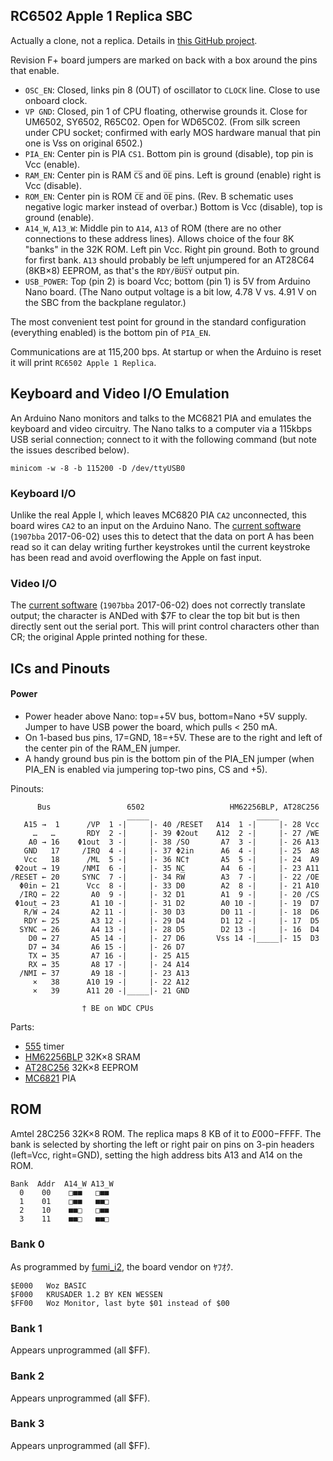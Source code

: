 RC6502 Apple 1 Replica SBC
--------------------------

Actually a clone, not a replica.
Details in [this GitHub project][1rep-sbc].

Revision F+ board jumpers are marked on back with a box around the
pins that enable.

- `OSC_EN`: Closed, links pin 8 (OUT) of oscillator to `CLOCK` line.
  Close to use onboard clock.
- `VP GND`: Closed, pin 1 of CPU floating, otherwise grounds it. Close
  for UM6502, SY6502, R65C02. Open for WD65C02. (From silk screen
  under CPU socket; confirmed with early MOS hardware manual that pin
  one is Vss on original 6502.)
- `PIA_EN`: Center pin is PIA `CS1`. Bottom pin is ground (disable),
  top pin is Vcc (enable).
- `RAM_EN`: Center pin is RAM `C̅S̅` and `O̅E̅` pins. Left is ground
  (enable) right is Vcc (disable).
- `ROM_EN`: Center pin is ROM `C̅E̅` and `O̅E̅` pins. (Rev. B schematic
  uses negative logic marker instead of overbar.) Bottom is Vcc
  (disable), top is ground (enable).
- `A14_W`, `A13_W`: Middle pin to `A14`, `A13` of ROM (there are no
  other connections to these address lines). Allows choice of the four
  8K "banks" in the 32K ROM. Left pin Vcc. Right pin ground. Both to
  ground for first bank. `A13` should probably be left unjumpered for
  an AT28C64 (8KB×8) EEPROM, as that's the `RDY/B̅U̅S̅Y̅` output pin.
- `USB_POWER`: Top (pin 2) is board Vcc; bottom (pin 1) is 5V from
  Arduino Nano board. (The Nano output voltage is a bit low, 4.78 V
  vs. 4.91 V on the SBC from the backplane regulator.)

The most convenient test point for ground in the standard
configuration (everything enabled) is the bottom pin of `PIA_EN`.

Communications are at 115,200 bps. At startup or when the Arduino is
reset it will print `RC6502 Apple 1 Replica`.


Keyboard and Video I/O Emulation
--------------------------------

An Arduino Nano monitors and talks to the MC6821 PIA and emulates the
keyboard and video circuitry. The Nano talks to a computer via a
115kbps USB serial connection; connect to it with the following
command (but note the issues described below).

    minicom -w -8 -b 115200 -D /dev/ttyUSB0

### Keyboard I/O

Unlike the real Apple I, which leaves MC6820 PIA `CA2` unconnected,
this board wires `CA2` to an input on the Arduino Nano. The [current
software][piacom] (`1907bba` 2017-06-02) uses this to detect that the
data on port A has been read so it can delay writing further
keystrokes until the current keystroke has been read and avoid
overflowing the Apple on fast input.

### Video I/O

The [current software][piacom] (`1907bba` 2017-06-02) does not
correctly translate output; the character is ANDed with $7F to clear
the top bit but is then directly sent out the serial port. This will
print control characters other than CR; the original Apple printed
nothing for these.


ICs and Pinouts
---------------

#### Power

- Power header above Nano: top=+5V bus, bottom=Nano +5V supply. Jumper
  to have USB power the board, which pulls < 250 mA.
- On 1-based bus pins, 17=GND, 18=+5V. These are to the right and left
  of the center pin of the RAM_EN jumper.
- A handy ground bus pin is the bottom pin of the PIA_EN jumper (when
  PIA_EN is enabled via jumpering top-two pins, CS and +5).

Pinouts:

          Bus                 6502                   HM62256BLP, AT28C256
                              _____                        _____
       A15 →  1      /VP  1 -|     |- 40 /RESET   A14  1 -|     |- 28 Vcc
         …   …       RDY  2 -|     |- 39 Φ2out    A12  2 -|     |- 27 /WE
        A0 → 16    Φ1out  3 -|     |- 38 /SO       A7  3 -|     |- 26 A13
       GND   17     /IRQ  4 -|     |- 37 Φ2in      A6  4 -|     |- 25  A8
       Vcc   18      /ML  5 -|     |- 36 NC†       A5  5 -|     |- 24  A9
     Φ2out → 19     /NMI  6 -|     |- 35 NC        A4  6 -|     |- 23 A11
    /RESET ← 20     SYNC  7 -|     |- 34 RW̅        A3  7 -|     |- 22 /OE
      Φ0in ← 21      Vcc  8 -|     |- 33 D0        A2  8 -|     |- 21 A10
      /IRQ ← 22       A0  9 -|     |- 32 D1        A1  9 -|     |- 20 /CS
     Φ1out → 23       A1 10 -|     |- 31 D2        A0 10 -|     |- 19  D7
       R/W̅ → 24       A2 11 -|     |- 30 D3        D0 11 -|     |- 18  D6
       RDY ← 25       A3 12 -|     |- 29 D4        D1 12 -|     |- 17  D5
      SYNC → 26       A4 13 -|     |- 28 D5        D2 13 -|     |- 16  D4
        D0 ↔ 27       A5 14 -|     |- 27 D6       Vss 14 -|_____|- 15  D3
        D7 ↔ 34       A6 15 -|     |- 26 D7
        TX ↔ 35       A7 16 -|     |- 25 A15
        RX ↔ 35       A8 17 -|     |- 24 A14
      /NMI ← 37       A9 18 -|     |- 23 A13
         ×   38      A10 19 -|     |- 22 A12
         ×   39      A11 20 -|_____|- 21 GND

                    † BE on WDC CPUs

Parts:
- [555] timer
- [HM62256BLP][62256] 32K×8 SRAM
- [AT28C256] 32K×8 EEPROM
- [MC6821](../../ee/mc6820.md) PIA


ROM
---

Amtel 28C256 32K×8 ROM. The replica maps 8 KB of it to $E000-$FFFF.
The bank is selected by shorting the left or right pair on pins on
3-pin headers (left=Vcc, right=GND), setting the high address bits A13
and A14 on the ROM.

    Bank  Addr  A14_W A13_W
      0    00    □■■   □■■
      1    01    □■■   ■■□
      2    10    ■■□   □■■
      3    11    ■■□   ■■□

### Bank 0

As programmed by [fumi_i2], the board vendor on ﾔﾌｵｸ.

    $E000   Woz BASIC
    $F000   KRUSADER 1.2 BY KEN WESSEN
    $FF00   Woz Monitor, last byte $01 instead of $00

### Bank 1

Appears unprogrammed (all $FF).

### Bank 2

Appears unprogrammed (all $FF).

### Bank 3

Appears unprogrammed (all $FF).


<!-------------------------------------------------------------------->
[1rep-sbc]: https://github.com/tebl/RC6502-Apple-1-Replica/tree/master/RC6502%20Apple%201%20SBC

[piacom]: https://github.com/tebl/RC6502-Apple-1-Replica/blob/master/RC6502%20Serial%20IO/pia_communicator/pia_communicator.ino

[2519]: https://www.applefritter.com/files/signetics2519.pdf
[555]: http://www.ti.com/lit/gpn/sn74s175
[74157]: http://www.ti.com/lit/gpn/sn74ls157
[74160]: http://www.ti.com/lit/gpn/sn74ls161a
[74161]: http://www.ti.com/lit/gpn/sn74ls161a
[74166]: http://www.ti.com/lit/gpn/sn54ls166a
[74174]: http://www.ti.com/lit/gpn/sn74s175

[AT28C256]: http://ww1.microchip.com/downloads/en/DeviceDoc/doc0006.pdf
[62256]: https://ecee.colorado.edu/~mcclurel/hm62256b.pdf

[fumi_i2]: https://auctions.yahoo.co.jp/seller/fumi_i2
